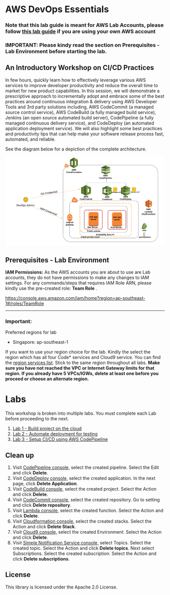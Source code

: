 # AWS DevOps Essentials
### Note that this lab guide is meant for AWS Lab Accounts, please follow [this lab guide](https://github.com/awslabs/aws-devops-essential) if you are using your own AWS account
### IMPORTANT: Please kindy read the section on Prerequisites - Lab Environment before starting the lab.

## An Introductory Workshop on CI/CD Practices

In few hours, quickly learn how to effectively leverage various AWS services to improve developer productivity and reduce the overall time to market for new product capabilities. In this session, we will demonstrate a prescriptive approach to incrementally adopt and embrace some of the best practices around continuous integration & delivery using AWS Developer Tools and 3rd party solutions including, AWS CodeCommit (a managed source control service), AWS CodeBuild (a fully managed build service), Jenkins (an open source automated build server), CodePipeline (a fully managed continuous delivery service), and CodeDeploy (an automated application deployment service). We will also highlight some best practices and productivity tips that can help make your software release process fast, automated, and reliable.

See the diagram below for a depiction of the complete architecture.

![DevOps Workshop Architecture](img/CICD_DevOps_Demo.png)

## Prerequisites - Lab Environment
          
**IAM Permissions:** 
As the AWS accounts you are about to use are Lab accounts, they do not have permissions to make any changes to IAM settings.
For any commands/steps that requires IAM Role ARN, please kindly use the pre-created role: **Team Role** .

https://console.aws.amazon.com/iam/home?region=ap-southeast-1#/roles/TeamRole

***

### **Important:**
Preferred regions for lab
- Singapore: ap-southeast-1

If you want to use your region choice for the lab. Kindly the select the region which has all four Code* services and Cloud9 service. You can find the [region services list](https://aws.amazon.com/about-aws/global-infrastructure/regional-product-services/). Stick to the same region throughout all labs. 
**Make sure you have not reached the VPC or Internet Gateway limits for that region. If you already have 5 VPCs/IGWs, delete at least one before you proceed or choose an alternate region.** 

# Labs
This workshop is broken into multiple labs. You must complete each Lab before proceeding to the next.

1. [Lab 1 - Build project on the cloud](1_Lab1.md) 
2. [Lab 2 - Automate deployment for testing](2_Lab2.md)
3. [Lab 3 - Setup CI/CD using AWS CodePipeline](3_Lab3.md)

## Clean up

1. Visit [CodePipeline console,](https://console.aws.amazon.com/codepipeline/home) select the created pipeline. Select the Edit and click **Delete**.
2. Visit [CodeDeploy console,](https://console.aws.amazon.com/codedeploy/home) select the created application. In the next page, click **Delete Application**.
3. Visit [CodeBuild console,](https://console.aws.amazon.com/codebuild/home) select the created project. Select the Action and click **Delete**.
4. Visit [CodeCommit console,](https://console.aws.amazon.com/codecommit/home) select the created repository. Go to setting and click **Delete repository**.
5. Visit [Lambda console,](https://console.aws.amazon.com/lambda/home) select the created function. Select the Action and click **Delete**.
6. Visit [Cloudformation console,](https://console.aws.amazon.com/cloudformation/home) select the created stacks. Select the Action and click **Delete Stack**.
7. Visit [Cloud9 console,](https://console.aws.amazon.com/cloud9/home) select the created Environment. Select the Action and click **Delete**.
8. Visit [Simple Notification Service console,](https://console.aws.amazon.com/sns/home) select Topics. Select the created topic.  Select the Action and click **Delete topics**. Next select Subscriptions. Select the created subscription. Select the Action and click **Delete subscriptions**.

## License

This library is licensed under the Apache 2.0 License. 

